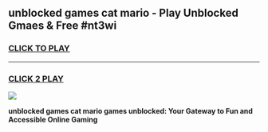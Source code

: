 
## unblocked games cat mario - Play Unblocked Gmaes & Free #nt3wi
<h3>
<a href="https://premium.freeplayer.one?title=unblocked_games_cat_mario&ref=01M">CLICK TO PLAY</a></h3>
<hr>

<h3>
<a href="https://premium.freeplayer.one?title=unblocked_games_cat_mario&ref=01M">CLICK 2 PLAY</a>
  
</h3>

<a href="https://premium.freeplayer.one?title=unblocked_games_cat_mario&ref=01M"><img src="https://clearcache.store/games.png"></a>


**unblocked games cat mario games unblocked: Your Gateway to Fun and Accessible Online Gaming**
